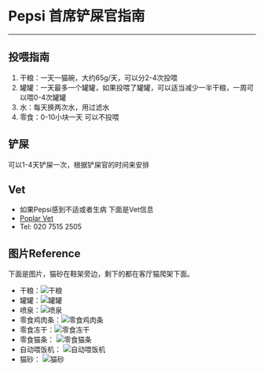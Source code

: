 # Pepsi 首席铲屎官指南
---
## 投喂指南
1. 干粮：一天一猫碗，大约65g/天，可以分2-4次投喂
2. 罐罐：一天最多一个罐罐，如果投喂了罐罐，可以适当减少一半干粮，一周可以喂0-4次罐罐
3. 水：每天换两次水，用过滤水
4. 零食：0-10小块一天 可以不投喂

## 铲屎
可以1-4天铲屎一次，根据铲屎官的时间来安排

## Vet
- 如果Pepsi感到不适或者生病 下面是Vet信息
- [Poplar Vet](https://www.vet.co.uk/)
- Tel: 020 7515 2505

## 图片Reference
下面是图片，猫砂在鞋架旁边，剩下的都在客厅猫爬架下面。
- 干粮：![干粮](photos/dry_food.png)
- 罐罐：![罐罐](photos/wet_food.png)
- 喷泉：![喷泉](photos/fountain.png)
- 零食鸡肉条：![零食鸡肉条](photos/treat_chicken_strip.png)
- 零食冻干：![零食冻干](photos/treat_freeze_bite.png)
- 零食猫条： ![零食猫条](photos/treat_lick.png)
- 自动喂饭机： ![自动喂饭机](photos/auto_feeder.png)
- 猫砂： ![猫砂](photos/litter.png)